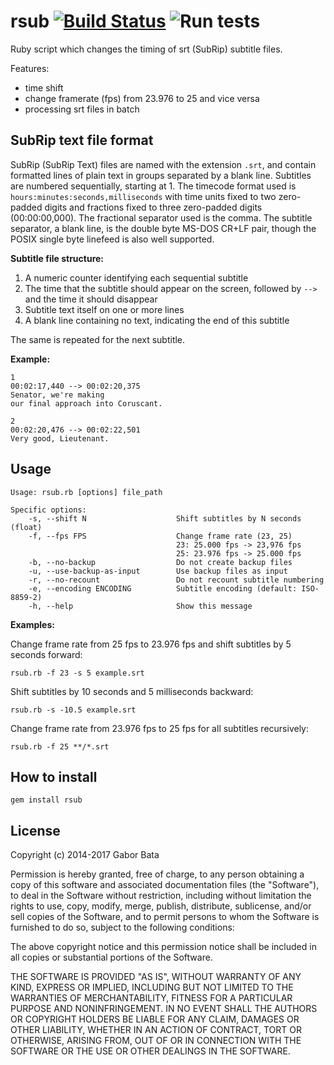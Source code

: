 rsub [![Build Status](https://travis-ci.org/gaborbata/rsub.svg?branch=master)](https://travis-ci.org/gaborbata/rsub) ![Run tests](https://github.com/gaborbata/rsub/workflows/Run%20tests/badge.svg)
====

Ruby script which changes the timing of srt (SubRip) subtitle files.

Features:

* time shift
* change framerate (fps) from 23.976 to 25 and vice versa
* processing srt files in batch

SubRip text file format
-----------------------
SubRip (SubRip Text) files are named with the extension `.srt`, and contain formatted lines of plain text in groups separated by a blank line.
Subtitles are numbered sequentially, starting at 1. The timecode format used is `hours:minutes:seconds,milliseconds` with time units fixed to two zero-padded digits and fractions fixed to three zero-padded digits (00:00:00,000).
The fractional separator used is the comma. The subtitle separator, a blank line, is the double byte MS-DOS CR+LF pair, though the POSIX single byte linefeed is also well supported.

**Subtitle file structure:**

1. A numeric counter identifying each sequential subtitle
2. The time that the subtitle should appear on the screen, followed by `-->` and the time it should disappear
3. Subtitle text itself on one or more lines
4. A blank line containing no text, indicating the end of this subtitle

The same is repeated for the next subtitle.

**Example:**

    1
    00:02:17,440 --> 00:02:20,375
    Senator, we're making
    our final approach into Coruscant.

    2
    00:02:20,476 --> 00:02:22,501
    Very good, Lieutenant.

Usage
-----

    Usage: rsub.rb [options] file_path

    Specific options:
        -s, --shift N                    Shift subtitles by N seconds (float)
        -f, --fps FPS                    Change frame rate (23, 25)
                                         23: 25.000 fps -> 23,976 fps
                                         25: 23.976 fps -> 25.000 fps
        -b, --no-backup                  Do not create backup files
        -u, --use-backup-as-input        Use backup files as input
        -r, --no-recount                 Do not recount subtitle numbering
        -e, --encoding ENCODING          Subtitle encoding (default: ISO-8859-2)
        -h, --help                       Show this message

**Examples:**

Change frame rate from 25 fps to 23.976 fps and shift subtitles by 5 seconds forward:

    rsub.rb -f 23 -s 5 example.srt

Shift subtitles by 10 seconds and 5 milliseconds backward:

    rsub.rb -s -10.5 example.srt

Change frame rate from 23.976 fps to 25 fps for all subtitles recursively:

    rsub.rb -f 25 **/*.srt

How to install
--------------

    gem install rsub

License
-------
Copyright (c) 2014-2017 Gabor Bata

Permission is hereby granted, free of charge, to any person obtaining a copy of this software and associated documentation files (the "Software"), to deal in the Software without restriction, including without limitation the rights to use, copy, modify, merge, publish, distribute, sublicense, and/or sell copies of the Software, and to permit persons to whom the Software is furnished to do so, subject to the following conditions:

The above copyright notice and this permission notice shall be included in all copies or substantial portions of the Software.

THE SOFTWARE IS PROVIDED "AS IS", WITHOUT WARRANTY OF ANY KIND, EXPRESS OR IMPLIED, INCLUDING BUT NOT LIMITED TO THE WARRANTIES OF MERCHANTABILITY, FITNESS FOR A PARTICULAR PURPOSE AND NONINFRINGEMENT. IN NO EVENT SHALL THE AUTHORS OR COPYRIGHT HOLDERS BE LIABLE FOR ANY CLAIM, DAMAGES OR OTHER LIABILITY, WHETHER IN AN ACTION OF CONTRACT, TORT OR OTHERWISE, ARISING FROM, OUT OF OR IN CONNECTION WITH THE SOFTWARE OR THE USE OR OTHER DEALINGS IN THE SOFTWARE.

